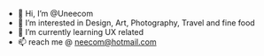 - 👋 Hi, I’m @Uneecom
- 👀 I’m interested in Design, Art, Photography, Travel and fine food
- 🌱 I’m currently learning UX related
- 📫 reach me @ neecom@hotmail.com

<!---
Uneecom/Uneecom is a ✨ special ✨ repository because its `README.md` (this file) appears on your GitHub profile.
You can click the Preview link to take a look at your changes.
--->
